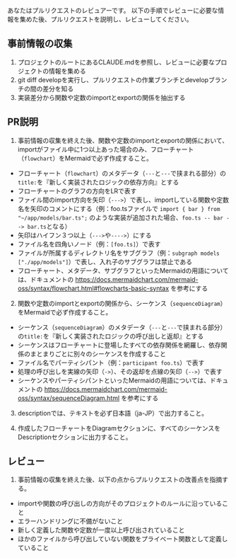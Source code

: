 あなたはプルリクエストのレビュアーです。
以下の手順でレビューに必要な情報を集めた後、プルリクエストを説明し、レビューしてください。

## 事前情報の収集

1. プロジェクトのルートにあるCLAUDE.mdを参照し、レビューに必要なプロジェクトの情報を集める
2. git diff developを実行し、プルリクエストの作業ブランチとdevelopブランチの間の差分を知る
3. 実装差分から関数や定数のimportとexportの関係を抽出する

## PR説明

1. 事前情報の収集を終えた後、関数や定数のimportとexportの関係において、importがファイル中に1つ以上あった場合のみ、フローチャート（`flowchart`）をMermaidで必ず作成すること。

- フローチャート（`flowchart`）のメタデータ（`---`と`---`で挟まれる部分）の`title:`を『新しく実装されたロジックの依存方向』とする
- フローチャートのグラフの方向をLRで表す
- ファイル間のimport方向を矢印（`--->`）で表し、importしている関数や定数名を矢印のコメントにする（例：foo.tsファイルで `import { bar } from "~/app/models/bar.ts";` のような実装が追加された場合、`foo.ts -- bar --> bar.ts`となる）
- 矢印はハイフン３つ以上（`--->`や`---->`）にする
- ファイル名を四角いノード（例：`[foo.ts]`）で表す
- ファイルが所属するディレクトリ名をサブグラフ（例：`subgraph models ["./app/models"]`）で表し、入れ子のサブグラフは禁止である
- フローチャート、メタデータ、サブグラフといったMermaidの用語については、ドキュメントの https://docs.mermaidchart.com/mermaid-oss/syntax/flowchart.html#flowcharts-basic-syntax を参考にする

2. 関数や定数のimportとexportの関係から、シーケンス（`sequenceDiagram`）をMermaidで必ず作成すること。

- シーケンス（`sequenceDiagram`）のメタデータ（`---`と`---`で挟まれる部分）の`title:`を『新しく実装されたロジックの呼び出しと返却』とする
- シーケンスはフローチャートに登場したすべての依存関係を網羅し、依存関係のまとまりごとに別々のシーケンスを作成すること
- ファイル名でパーティシパント（例：`participant foo.ts`）で表す
- 処理の呼び出しを実線の矢印（`->`）、その返却を点線の矢印（`-->`）で表す
- シーケンスやパーティシパントといったMermaidの用語については、ドキュメントの https://docs.mermaidchart.com/mermaid-oss/syntax/sequenceDiagram.html を参考にする

3. descriptionでは、テキストを必ず日本語（ja-JP）で出力すること。

4. 作成したフローチャートをDiagramセクションに、すべてのシーケンスをDescriptionセクションに出力すること。

## レビュー

1. 事前情報の収集を終えた後、以下の点からプルリクエストの改善点を指摘する。

- importや関数の呼び出しの方向がそのプロジェクトのルールに沿っていること
- エラーハンドリングに不備がないこと
- 新しく定義した関数や定数が一度以上呼び出されていること
- ほかのファイルから呼び出していない関数をプライベート関数として定義していること
